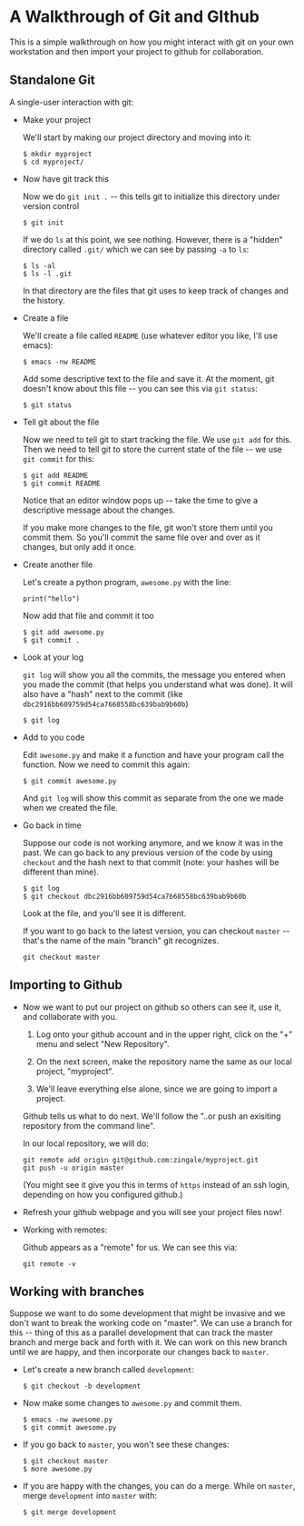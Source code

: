# A Walkthrough of Git and GIthub

This is a simple walkthrough on how you might interact with git on
your own workstation and then import your project to github for
collaboration.

## Standalone Git

A single-user interaction with git:

* Make your project

  We'll start by making our project directory and moving into it:

  ```
  $ mkdir myproject
  $ cd myproject/
  ```

* Now have git track this

  Now we do `git init .` -- this tells git to initialize this
  directory under version control

  ```
  $ git init
  ```

  If we do `ls` at this point, we see nothing.  However, there is a
  "hidden" directory called `.git/` which we can see by passing `-a`
  to `ls`:

  ```
  $ ls -al
  $ ls -l .git
  ```

  In that directory are the files that git uses to keep track of
  changes and the history.

* Create a file

  We'll create a file called `README` (use whatever editor you like,
  I'll use emacs):

  ```
  $ emacs -nw README
  ```

  Add some descriptive text to the file and save it.  At the moment,
  git doesn't know about this file -- you can see this via `git
  status`:

  ```
  $ git status
  ```

* Tell git about the file

  Now we need to tell git to start tracking the file.  We use
  `git add` for this.  Then we need to tell git to store the current
  state of the file -- we use `git commit` for this:

  ```
  $ git add README
  $ git commit README
  ```

  Notice that an editor window pops up -- take the time to give a
  descriptive message about the changes.

  If you make more changes to the file, git won't store them until
  you commit them.  So you'll commit the same file over and over as
  it changes, but only add it once.

* Create another file

  Let's create a python program, `awesome.py` with the line:

  ```
  print("hello")
  ```

  Now add that file and commit it too

  ```
  $ git add awesome.py
  $ git commit .
  ```

* Look at your log

  `git log` will show you all the commits, the message you entered
  when you made the commit (that helps you understand what was done).
  It will also have a "hash" next to the commit (like
  `dbc2916bb609759d54ca7668558bc639bab9b60b`)

  ```
  $ git log
  ```

* Add to you code

  Edit `awesome.py` and make it a function and have your program call
  the function.  Now we need to commit this again:

  ```
  $ git commit awesome.py
  ```

  And `git log` will show this commit as separate from the one we made
  when we created the file.

* Go back in time

  Suppose our code is not working anymore, and we know it was in the
  past.  We can go back to any previous version of the code by using
  `checkout` and the hash next to that commit (note: your hashes will
  be different than mine).

  ```
  $ git log
  $ git checkout dbc2916bb609759d54ca7668558bc639bab9b60b
  ```

  Look at the file, and you'll see it is different.

  If you want to go back to the latest version, you can checkout `master`
  -- that's the name of the main "branch" git recognizes.

  ```
  git checkout master
  ```

## Importing to Github

* Now we want to put our project on github so others can see it, use
  it, and collaborate with you.

    1. Log onto your github account and in the upper right, click on
       the "+" menu and select "New Repository".

    2. On the next screen, make the repository name the same as our
       local project, "myproject".

    3. We'll leave everything else alone, since we are going to import
       a project.

  Github tells us what to do next.  We'll follow the "..or push an
  exisiting repository from the command line".

  In our local repository, we will do:

  ```
  git remote add origin git@github.com:zingale/myproject.git
  git push -u origin master
  ```

  (You might see it give you this in terms of `https` instead of an
  ssh login, depending on how you configured github.)

* Refresh your github webpage and you will see your project files now!

* Working with remotes:

  Github appears as a "remote" for us.  We can see this via:
  ```
  git remote -v
  ```

## Working with branches

Suppose we want to do some development that might be invasive and we
don't want to break the working code on "master".  We can use a
branch for this -- thing of this as a parallel development that can
track the master branch and merge back and forth with it.  We can
work on this new branch until we are happy, and then incorporate our
changes back to `master`.

* Let's create a new branch called `development`:

  ```
  $ git checkout -b development
  ```

* Now make some changes to `awesome.py` and commit them.

  ```
  $ emacs -nw awesome.py
  $ git commit awesome.py
  ```

* If you go back to `master`, you won't see these changes:

  ```
  $ git checkout master
  $ more awesome.py
  ```

* If you are happy with the changes, you can do a merge.  While on
  `master`, merge `development` into `master` with:

  ```
  $ git merge development
  ```
